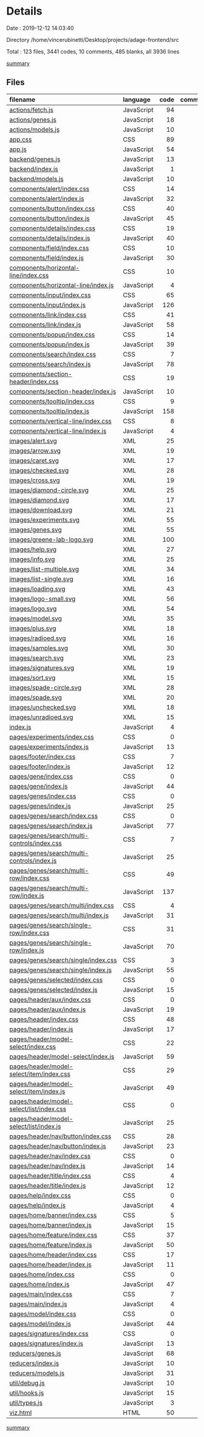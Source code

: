 # Details

Date : 2019-12-12 14:03:40

Directory /home/vincerubinetti/Desktop/projects/adage-frontend/src

Total : 123 files,  3441 codes, 10 comments, 485 blanks, all 3936 lines

[summary](results.md)

## Files
| filename | language | code | comment | blank | total |
| :--- | :--- | ---: | ---: | ---: | ---: |
| [actions/fetch.js](file:///home/vincerubinetti/Desktop/projects/adage-frontend/src/actions/fetch.js) | JavaScript | 94 | 6 | 25 | 125 |
| [actions/genes.js](file:///home/vincerubinetti/Desktop/projects/adage-frontend/src/actions/genes.js) | JavaScript | 18 | 0 | 10 | 28 |
| [actions/models.js](file:///home/vincerubinetti/Desktop/projects/adage-frontend/src/actions/models.js) | JavaScript | 10 | 0 | 5 | 15 |
| [app.css](file:///home/vincerubinetti/Desktop/projects/adage-frontend/src/app.css) | CSS | 89 | 0 | 5 | 94 |
| [app.js](file:///home/vincerubinetti/Desktop/projects/adage-frontend/src/app.js) | JavaScript | 54 | 0 | 10 | 64 |
| [backend/genes.js](file:///home/vincerubinetti/Desktop/projects/adage-frontend/src/backend/genes.js) | JavaScript | 13 | 0 | 6 | 19 |
| [backend/index.js](file:///home/vincerubinetti/Desktop/projects/adage-frontend/src/backend/index.js) | JavaScript | 1 | 3 | 2 | 6 |
| [backend/models.js](file:///home/vincerubinetti/Desktop/projects/adage-frontend/src/backend/models.js) | JavaScript | 10 | 0 | 4 | 14 |
| [components/alert/index.css](file:///home/vincerubinetti/Desktop/projects/adage-frontend/src/components/alert/index.css) | CSS | 14 | 0 | 1 | 15 |
| [components/alert/index.js](file:///home/vincerubinetti/Desktop/projects/adage-frontend/src/components/alert/index.js) | JavaScript | 32 | 0 | 8 | 40 |
| [components/button/index.css](file:///home/vincerubinetti/Desktop/projects/adage-frontend/src/components/button/index.css) | CSS | 40 | 0 | 1 | 41 |
| [components/button/index.js](file:///home/vincerubinetti/Desktop/projects/adage-frontend/src/components/button/index.js) | JavaScript | 45 | 0 | 7 | 52 |
| [components/details/index.css](file:///home/vincerubinetti/Desktop/projects/adage-frontend/src/components/details/index.css) | CSS | 19 | 0 | 1 | 20 |
| [components/details/index.js](file:///home/vincerubinetti/Desktop/projects/adage-frontend/src/components/details/index.js) | JavaScript | 40 | 0 | 9 | 49 |
| [components/field/index.css](file:///home/vincerubinetti/Desktop/projects/adage-frontend/src/components/field/index.css) | CSS | 10 | 0 | 1 | 11 |
| [components/field/index.js](file:///home/vincerubinetti/Desktop/projects/adage-frontend/src/components/field/index.js) | JavaScript | 30 | 0 | 9 | 39 |
| [components/horizontal-line/index.css](file:///home/vincerubinetti/Desktop/projects/adage-frontend/src/components/horizontal-line/index.css) | CSS | 10 | 0 | 1 | 11 |
| [components/horizontal-line/index.js](file:///home/vincerubinetti/Desktop/projects/adage-frontend/src/components/horizontal-line/index.js) | JavaScript | 4 | 0 | 4 | 8 |
| [components/input/index.css](file:///home/vincerubinetti/Desktop/projects/adage-frontend/src/components/input/index.css) | CSS | 65 | 0 | 1 | 66 |
| [components/input/index.js](file:///home/vincerubinetti/Desktop/projects/adage-frontend/src/components/input/index.js) | JavaScript | 126 | 0 | 15 | 141 |
| [components/link/index.css](file:///home/vincerubinetti/Desktop/projects/adage-frontend/src/components/link/index.css) | CSS | 41 | 0 | 1 | 42 |
| [components/link/index.js](file:///home/vincerubinetti/Desktop/projects/adage-frontend/src/components/link/index.js) | JavaScript | 58 | 1 | 6 | 65 |
| [components/popup/index.css](file:///home/vincerubinetti/Desktop/projects/adage-frontend/src/components/popup/index.css) | CSS | 14 | 0 | 1 | 15 |
| [components/popup/index.js](file:///home/vincerubinetti/Desktop/projects/adage-frontend/src/components/popup/index.js) | JavaScript | 39 | 0 | 7 | 46 |
| [components/search/index.css](file:///home/vincerubinetti/Desktop/projects/adage-frontend/src/components/search/index.css) | CSS | 7 | 0 | 1 | 8 |
| [components/search/index.js](file:///home/vincerubinetti/Desktop/projects/adage-frontend/src/components/search/index.js) | JavaScript | 78 | 0 | 14 | 92 |
| [components/section-header/index.css](file:///home/vincerubinetti/Desktop/projects/adage-frontend/src/components/section-header/index.css) | CSS | 19 | 0 | 1 | 20 |
| [components/section-header/index.js](file:///home/vincerubinetti/Desktop/projects/adage-frontend/src/components/section-header/index.js) | JavaScript | 10 | 0 | 5 | 15 |
| [components/tooltip/index.css](file:///home/vincerubinetti/Desktop/projects/adage-frontend/src/components/tooltip/index.css) | CSS | 9 | 0 | 1 | 10 |
| [components/tooltip/index.js](file:///home/vincerubinetti/Desktop/projects/adage-frontend/src/components/tooltip/index.js) | JavaScript | 158 | 0 | 25 | 183 |
| [components/vertical-line/index.css](file:///home/vincerubinetti/Desktop/projects/adage-frontend/src/components/vertical-line/index.css) | CSS | 8 | 0 | 1 | 9 |
| [components/vertical-line/index.js](file:///home/vincerubinetti/Desktop/projects/adage-frontend/src/components/vertical-line/index.js) | JavaScript | 4 | 0 | 4 | 8 |
| [images/alert.svg](file:///home/vincerubinetti/Desktop/projects/adage-frontend/src/images/alert.svg) | XML | 25 | 0 | 1 | 26 |
| [images/arrow.svg](file:///home/vincerubinetti/Desktop/projects/adage-frontend/src/images/arrow.svg) | XML | 19 | 0 | 1 | 20 |
| [images/caret.svg](file:///home/vincerubinetti/Desktop/projects/adage-frontend/src/images/caret.svg) | XML | 17 | 0 | 1 | 18 |
| [images/checked.svg](file:///home/vincerubinetti/Desktop/projects/adage-frontend/src/images/checked.svg) | XML | 28 | 0 | 1 | 29 |
| [images/cross.svg](file:///home/vincerubinetti/Desktop/projects/adage-frontend/src/images/cross.svg) | XML | 19 | 0 | 1 | 20 |
| [images/diamond-circle.svg](file:///home/vincerubinetti/Desktop/projects/adage-frontend/src/images/diamond-circle.svg) | XML | 25 | 0 | 1 | 26 |
| [images/diamond.svg](file:///home/vincerubinetti/Desktop/projects/adage-frontend/src/images/diamond.svg) | XML | 17 | 0 | 1 | 18 |
| [images/download.svg](file:///home/vincerubinetti/Desktop/projects/adage-frontend/src/images/download.svg) | XML | 21 | 0 | 1 | 22 |
| [images/experiments.svg](file:///home/vincerubinetti/Desktop/projects/adage-frontend/src/images/experiments.svg) | XML | 55 | 0 | 1 | 56 |
| [images/genes.svg](file:///home/vincerubinetti/Desktop/projects/adage-frontend/src/images/genes.svg) | XML | 55 | 0 | 1 | 56 |
| [images/greene-lab-logo.svg](file:///home/vincerubinetti/Desktop/projects/adage-frontend/src/images/greene-lab-logo.svg) | XML | 100 | 0 | 1 | 101 |
| [images/help.svg](file:///home/vincerubinetti/Desktop/projects/adage-frontend/src/images/help.svg) | XML | 27 | 0 | 1 | 28 |
| [images/info.svg](file:///home/vincerubinetti/Desktop/projects/adage-frontend/src/images/info.svg) | XML | 25 | 0 | 1 | 26 |
| [images/list-multiple.svg](file:///home/vincerubinetti/Desktop/projects/adage-frontend/src/images/list-multiple.svg) | XML | 34 | 0 | 1 | 35 |
| [images/list-single.svg](file:///home/vincerubinetti/Desktop/projects/adage-frontend/src/images/list-single.svg) | XML | 16 | 0 | 1 | 17 |
| [images/loading.svg](file:///home/vincerubinetti/Desktop/projects/adage-frontend/src/images/loading.svg) | XML | 43 | 0 | 1 | 44 |
| [images/logo-small.svg](file:///home/vincerubinetti/Desktop/projects/adage-frontend/src/images/logo-small.svg) | XML | 56 | 0 | 1 | 57 |
| [images/logo.svg](file:///home/vincerubinetti/Desktop/projects/adage-frontend/src/images/logo.svg) | XML | 54 | 0 | 1 | 55 |
| [images/model.svg](file:///home/vincerubinetti/Desktop/projects/adage-frontend/src/images/model.svg) | XML | 35 | 0 | 1 | 36 |
| [images/plus.svg](file:///home/vincerubinetti/Desktop/projects/adage-frontend/src/images/plus.svg) | XML | 18 | 0 | 1 | 19 |
| [images/radioed.svg](file:///home/vincerubinetti/Desktop/projects/adage-frontend/src/images/radioed.svg) | XML | 16 | 0 | 1 | 17 |
| [images/samples.svg](file:///home/vincerubinetti/Desktop/projects/adage-frontend/src/images/samples.svg) | XML | 30 | 0 | 1 | 31 |
| [images/search.svg](file:///home/vincerubinetti/Desktop/projects/adage-frontend/src/images/search.svg) | XML | 23 | 0 | 1 | 24 |
| [images/signatures.svg](file:///home/vincerubinetti/Desktop/projects/adage-frontend/src/images/signatures.svg) | XML | 19 | 0 | 1 | 20 |
| [images/sort.svg](file:///home/vincerubinetti/Desktop/projects/adage-frontend/src/images/sort.svg) | XML | 15 | 0 | 1 | 16 |
| [images/spade-circle.svg](file:///home/vincerubinetti/Desktop/projects/adage-frontend/src/images/spade-circle.svg) | XML | 28 | 0 | 1 | 29 |
| [images/spade.svg](file:///home/vincerubinetti/Desktop/projects/adage-frontend/src/images/spade.svg) | XML | 20 | 0 | 1 | 21 |
| [images/unchecked.svg](file:///home/vincerubinetti/Desktop/projects/adage-frontend/src/images/unchecked.svg) | XML | 18 | 0 | 1 | 19 |
| [images/unradioed.svg](file:///home/vincerubinetti/Desktop/projects/adage-frontend/src/images/unradioed.svg) | XML | 15 | 0 | 1 | 16 |
| [index.js](file:///home/vincerubinetti/Desktop/projects/adage-frontend/src/index.js) | JavaScript | 4 | 0 | 2 | 6 |
| [pages/experiments/index.css](file:///home/vincerubinetti/Desktop/projects/adage-frontend/src/pages/experiments/index.css) | CSS | 0 | 0 | 1 | 1 |
| [pages/experiments/index.js](file:///home/vincerubinetti/Desktop/projects/adage-frontend/src/pages/experiments/index.js) | JavaScript | 13 | 0 | 5 | 18 |
| [pages/footer/index.css](file:///home/vincerubinetti/Desktop/projects/adage-frontend/src/pages/footer/index.css) | CSS | 7 | 0 | 1 | 8 |
| [pages/footer/index.js](file:///home/vincerubinetti/Desktop/projects/adage-frontend/src/pages/footer/index.js) | JavaScript | 12 | 0 | 5 | 17 |
| [pages/gene/index.css](file:///home/vincerubinetti/Desktop/projects/adage-frontend/src/pages/gene/index.css) | CSS | 0 | 0 | 1 | 1 |
| [pages/gene/index.js](file:///home/vincerubinetti/Desktop/projects/adage-frontend/src/pages/gene/index.js) | JavaScript | 44 | 0 | 10 | 54 |
| [pages/genes/index.css](file:///home/vincerubinetti/Desktop/projects/adage-frontend/src/pages/genes/index.css) | CSS | 0 | 0 | 1 | 1 |
| [pages/genes/index.js](file:///home/vincerubinetti/Desktop/projects/adage-frontend/src/pages/genes/index.js) | JavaScript | 25 | 0 | 5 | 30 |
| [pages/genes/search/index.css](file:///home/vincerubinetti/Desktop/projects/adage-frontend/src/pages/genes/search/index.css) | CSS | 0 | 0 | 1 | 1 |
| [pages/genes/search/index.js](file:///home/vincerubinetti/Desktop/projects/adage-frontend/src/pages/genes/search/index.js) | JavaScript | 77 | 0 | 9 | 86 |
| [pages/genes/search/multi-controls/index.css](file:///home/vincerubinetti/Desktop/projects/adage-frontend/src/pages/genes/search/multi-controls/index.css) | CSS | 7 | 0 | 1 | 8 |
| [pages/genes/search/multi-controls/index.js](file:///home/vincerubinetti/Desktop/projects/adage-frontend/src/pages/genes/search/multi-controls/index.js) | JavaScript | 25 | 0 | 7 | 32 |
| [pages/genes/search/multi-row/index.css](file:///home/vincerubinetti/Desktop/projects/adage-frontend/src/pages/genes/search/multi-row/index.css) | CSS | 49 | 0 | 2 | 51 |
| [pages/genes/search/multi-row/index.js](file:///home/vincerubinetti/Desktop/projects/adage-frontend/src/pages/genes/search/multi-row/index.js) | JavaScript | 137 | 0 | 14 | 151 |
| [pages/genes/search/multi/index.css](file:///home/vincerubinetti/Desktop/projects/adage-frontend/src/pages/genes/search/multi/index.css) | CSS | 4 | 0 | 1 | 5 |
| [pages/genes/search/multi/index.js](file:///home/vincerubinetti/Desktop/projects/adage-frontend/src/pages/genes/search/multi/index.js) | JavaScript | 31 | 0 | 7 | 38 |
| [pages/genes/search/single-row/index.css](file:///home/vincerubinetti/Desktop/projects/adage-frontend/src/pages/genes/search/single-row/index.css) | CSS | 31 | 0 | 1 | 32 |
| [pages/genes/search/single-row/index.js](file:///home/vincerubinetti/Desktop/projects/adage-frontend/src/pages/genes/search/single-row/index.js) | JavaScript | 70 | 0 | 8 | 78 |
| [pages/genes/search/single/index.css](file:///home/vincerubinetti/Desktop/projects/adage-frontend/src/pages/genes/search/single/index.css) | CSS | 3 | 0 | 1 | 4 |
| [pages/genes/search/single/index.js](file:///home/vincerubinetti/Desktop/projects/adage-frontend/src/pages/genes/search/single/index.js) | JavaScript | 55 | 0 | 8 | 63 |
| [pages/genes/selected/index.css](file:///home/vincerubinetti/Desktop/projects/adage-frontend/src/pages/genes/selected/index.css) | CSS | 0 | 0 | 1 | 1 |
| [pages/genes/selected/index.js](file:///home/vincerubinetti/Desktop/projects/adage-frontend/src/pages/genes/selected/index.js) | JavaScript | 15 | 0 | 6 | 21 |
| [pages/header/aux/index.css](file:///home/vincerubinetti/Desktop/projects/adage-frontend/src/pages/header/aux/index.css) | CSS | 0 | 0 | 1 | 1 |
| [pages/header/aux/index.js](file:///home/vincerubinetti/Desktop/projects/adage-frontend/src/pages/header/aux/index.js) | JavaScript | 19 | 0 | 7 | 26 |
| [pages/header/index.css](file:///home/vincerubinetti/Desktop/projects/adage-frontend/src/pages/header/index.css) | CSS | 48 | 0 | 2 | 50 |
| [pages/header/index.js](file:///home/vincerubinetti/Desktop/projects/adage-frontend/src/pages/header/index.js) | JavaScript | 17 | 0 | 5 | 22 |
| [pages/header/model-select/index.css](file:///home/vincerubinetti/Desktop/projects/adage-frontend/src/pages/header/model-select/index.css) | CSS | 22 | 0 | 1 | 23 |
| [pages/header/model-select/index.js](file:///home/vincerubinetti/Desktop/projects/adage-frontend/src/pages/header/model-select/index.js) | JavaScript | 59 | 0 | 9 | 68 |
| [pages/header/model-select/item/index.css](file:///home/vincerubinetti/Desktop/projects/adage-frontend/src/pages/header/model-select/item/index.css) | CSS | 29 | 0 | 1 | 30 |
| [pages/header/model-select/item/index.js](file:///home/vincerubinetti/Desktop/projects/adage-frontend/src/pages/header/model-select/item/index.js) | JavaScript | 49 | 0 | 7 | 56 |
| [pages/header/model-select/list/index.css](file:///home/vincerubinetti/Desktop/projects/adage-frontend/src/pages/header/model-select/list/index.css) | CSS | 0 | 0 | 1 | 1 |
| [pages/header/model-select/list/index.js](file:///home/vincerubinetti/Desktop/projects/adage-frontend/src/pages/header/model-select/list/index.js) | JavaScript | 25 | 0 | 8 | 33 |
| [pages/header/nav/button/index.css](file:///home/vincerubinetti/Desktop/projects/adage-frontend/src/pages/header/nav/button/index.css) | CSS | 28 | 0 | 1 | 29 |
| [pages/header/nav/button/index.js](file:///home/vincerubinetti/Desktop/projects/adage-frontend/src/pages/header/nav/button/index.js) | JavaScript | 23 | 0 | 7 | 30 |
| [pages/header/nav/index.css](file:///home/vincerubinetti/Desktop/projects/adage-frontend/src/pages/header/nav/index.css) | CSS | 0 | 0 | 1 | 1 |
| [pages/header/nav/index.js](file:///home/vincerubinetti/Desktop/projects/adage-frontend/src/pages/header/nav/index.js) | JavaScript | 14 | 0 | 6 | 20 |
| [pages/header/title/index.css](file:///home/vincerubinetti/Desktop/projects/adage-frontend/src/pages/header/title/index.css) | CSS | 4 | 0 | 1 | 5 |
| [pages/header/title/index.js](file:///home/vincerubinetti/Desktop/projects/adage-frontend/src/pages/header/title/index.js) | JavaScript | 12 | 0 | 6 | 18 |
| [pages/help/index.css](file:///home/vincerubinetti/Desktop/projects/adage-frontend/src/pages/help/index.css) | CSS | 0 | 0 | 1 | 1 |
| [pages/help/index.js](file:///home/vincerubinetti/Desktop/projects/adage-frontend/src/pages/help/index.js) | JavaScript | 4 | 0 | 4 | 8 |
| [pages/home/banner/index.css](file:///home/vincerubinetti/Desktop/projects/adage-frontend/src/pages/home/banner/index.css) | CSS | 5 | 0 | 1 | 6 |
| [pages/home/banner/index.js](file:///home/vincerubinetti/Desktop/projects/adage-frontend/src/pages/home/banner/index.js) | JavaScript | 15 | 0 | 7 | 22 |
| [pages/home/feature/index.css](file:///home/vincerubinetti/Desktop/projects/adage-frontend/src/pages/home/feature/index.css) | CSS | 37 | 0 | 2 | 39 |
| [pages/home/feature/index.js](file:///home/vincerubinetti/Desktop/projects/adage-frontend/src/pages/home/feature/index.js) | JavaScript | 50 | 0 | 10 | 60 |
| [pages/home/header/index.css](file:///home/vincerubinetti/Desktop/projects/adage-frontend/src/pages/home/header/index.css) | CSS | 17 | 0 | 1 | 18 |
| [pages/home/header/index.js](file:///home/vincerubinetti/Desktop/projects/adage-frontend/src/pages/home/header/index.js) | JavaScript | 11 | 0 | 6 | 17 |
| [pages/home/index.css](file:///home/vincerubinetti/Desktop/projects/adage-frontend/src/pages/home/index.css) | CSS | 0 | 0 | 1 | 1 |
| [pages/home/index.js](file:///home/vincerubinetti/Desktop/projects/adage-frontend/src/pages/home/index.js) | JavaScript | 47 | 0 | 6 | 53 |
| [pages/main/index.css](file:///home/vincerubinetti/Desktop/projects/adage-frontend/src/pages/main/index.css) | CSS | 7 | 0 | 1 | 8 |
| [pages/main/index.js](file:///home/vincerubinetti/Desktop/projects/adage-frontend/src/pages/main/index.js) | JavaScript | 4 | 0 | 4 | 8 |
| [pages/model/index.css](file:///home/vincerubinetti/Desktop/projects/adage-frontend/src/pages/model/index.css) | CSS | 0 | 0 | 1 | 1 |
| [pages/model/index.js](file:///home/vincerubinetti/Desktop/projects/adage-frontend/src/pages/model/index.js) | JavaScript | 44 | 0 | 10 | 54 |
| [pages/signatures/index.css](file:///home/vincerubinetti/Desktop/projects/adage-frontend/src/pages/signatures/index.css) | CSS | 0 | 0 | 1 | 1 |
| [pages/signatures/index.js](file:///home/vincerubinetti/Desktop/projects/adage-frontend/src/pages/signatures/index.js) | JavaScript | 13 | 0 | 5 | 18 |
| [reducers/genes.js](file:///home/vincerubinetti/Desktop/projects/adage-frontend/src/reducers/genes.js) | JavaScript | 68 | 0 | 14 | 82 |
| [reducers/index.js](file:///home/vincerubinetti/Desktop/projects/adage-frontend/src/reducers/index.js) | JavaScript | 10 | 0 | 3 | 13 |
| [reducers/models.js](file:///home/vincerubinetti/Desktop/projects/adage-frontend/src/reducers/models.js) | JavaScript | 31 | 0 | 10 | 41 |
| [util/debug.js](file:///home/vincerubinetti/Desktop/projects/adage-frontend/src/util/debug.js) | JavaScript | 10 | 0 | 2 | 12 |
| [util/hooks.js](file:///home/vincerubinetti/Desktop/projects/adage-frontend/src/util/hooks.js) | JavaScript | 15 | 0 | 5 | 20 |
| [util/types.js](file:///home/vincerubinetti/Desktop/projects/adage-frontend/src/util/types.js) | JavaScript | 3 | 0 | 3 | 6 |
| [viz.html](file:///home/vincerubinetti/Desktop/projects/adage-frontend/src/viz.html) | HTML | 50 | 0 | 4 | 54 |

[summary](results.md)